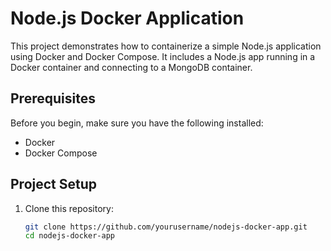 # Node.js Docker Application

This project demonstrates how to containerize a simple Node.js application using Docker and Docker Compose. It includes a Node.js app running in a Docker container and connecting to a MongoDB container.

## Prerequisites

Before you begin, make sure you have the following installed:

- Docker
- Docker Compose

## Project Setup

1. Clone this repository:

   ```bash
   git clone https://github.com/yourusername/nodejs-docker-app.git
   cd nodejs-docker-app
